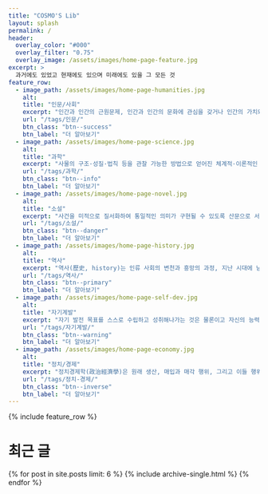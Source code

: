```yaml
---
title: "COSMO'S Lib"
layout: splash
permalink: /
header:
  overlay_color: "#000"
  overlay_filter: "0.75"
  overlay_image: /assets/images/home-page-feature.jpg
excerpt: >
  과거에도 있었고 현재에도 있으며 미래에도 있을 그 모든 것
feature_row:
  - image_path: /assets/images/home-page-humanities.jpg
    alt:
    title: "인문/사회"
    excerpt: "인간과 인간의 근원문제, 인간과 인간의 문화에 관심을 갖거나 인간의 가치와 인간만이 지닌 자기표현 능력을 바르게 이해하기 위한 과학적인 연구 방법에 관심을 갖는 학문 분야로서 인간의 사상과 문화에 관해 탐구하는 학문"
    url: "/tags/인문/"
    btn_class: "btn--success"
    btn_label: "더 알아보기"
  - image_path: /assets/images/home-page-science.jpg
    alt:
    title: "과학"
    excerpt: "사물의 구조·성질·법칙 등을 관찰 가능한 방법으로 얻어진 체계적·이론적인 지식의 체계를 말한다. 좁게는 인류가 경험주의와 방법론적 자연주의에 근거하여 실험을 통해 얻어낸 자연계에 대한 지식"
    url: "/tags/과학/"
    btn_class: "btn--info"
    btn_label: "더 알아보기"
  - image_path: /assets/images/home-page-novel.jpg
    alt:
    title: "소설"
    excerpt: "사건을 미적으로 질서화하여 통일적인 의미가 구현될 수 있도록 산문으로 서술한 서사 문예이다. 인류사적 보편성을 담고 있는 소설일수록 생명력이 강한 경향이 있고 이런 소설은 '고전'이라고 명명되며 오래도록 읽힌다."
    url: "/tags/소설/"
    btn_class: "btn--danger"
    btn_label: "더 알아보기"
  - image_path: /assets/images/home-page-history.jpg
    alt:
    title: "역사"
    excerpt: "역사(歷史, history)는 인류 사회의 변천과 흥망의 과정, 지난 시대에 남긴 기록물, 이를 연구하는 학문 분야 등을 가리킨다. 또 인간이 거쳐온 모습이나 인간이 행위로 일어난 사실을 말하는 단어로도 쓰인다."
    url: "/tags/역사/"
    btn_class: "btn--primary"
    btn_label: "더 알아보기"
  - image_path: /assets/images/home-page-self-dev.jpg
    alt:
    title: "자기계발"
    excerpt: "자기 발전 목표를 스스로 수립하고 성취해나가는 것은 물론이고 자신의 능력, 적성 및 특성 등에 있어서 강점과 약점을 찾고 확인하여 강점을 강화시키고, 약점을 관리하여 성장을 위한 기회로 활용하는 모든 활동"
    url: "/tags/자기계발/"
    btn_class: "btn--warning"
    btn_label: "더 알아보기"
  - image_path: /assets/images/home-page-economy.jpg
    alt:
    title: "정치/경제"
    excerpt: "정치경제학(政治經濟學)은 원래 생산, 매입과 매각 행위, 그리고 이들 행위들이 각각 법, 관습과 정부와 맺는 관계를 연구하는 학문을 일컬었다. 이는 18세기 당시 국가 경제를 연구하면서 발달하였다."
    url: "/tags/정치-경제/"
    btn_class: "btn--inverse"
    btn_label: "더 알아보기"
---
```

{% include feature_row %}

# 최근 글

{% for post in site.posts limit: 6 %}
  {% include archive-single.html %}
{% endfor %}